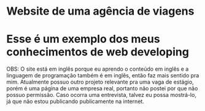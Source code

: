 # Website de uma agência de viagens
# Esse é um exemplo dos meus conhecimentos de web developing

OBS: O site está em inglês porque eu aprendo o conteúdo em inglês e a linguagem de programação também é em inglês, então faz mais sentido pra mim.
Atualmente possuo outro projeto relevante pra uma vaga de estágio, porém é uma página de uma empresa real, portanto não postei por que não possuo permissão. Caso ocorra uma entrevista, talvez eu possa mostrá-lo, já que não estou publicando publicamente na internet.
